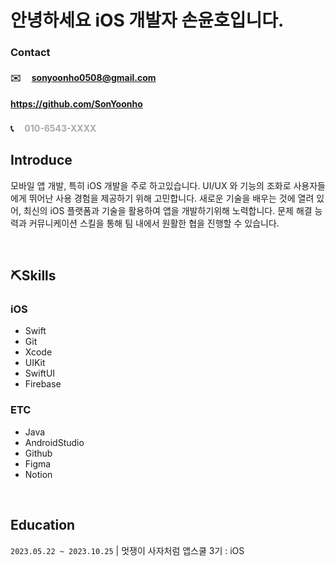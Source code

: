 # 안녕하세요 iOS 개발자 손윤호입니다.

### Contact

#### ✉️ 　<a href="sonyoonho0508@gmail.com" style="color:darkgray; font-weight: bold" >sonyoonho0508@gmail.com</a>

#### <i class="fa-brands fa-github"></i> <a href="https://github.com/SonYoonho" style="color:darkgray; font-weight: bold" >https://github.com/SonYoonho</a>

#### 📞 　<span style="color:darkgray; font-weight: bold">010-6543-XXXX</span>


## Introduce

모바일 앱 개발, 특히 iOS 개발을 주로 하고있습니다. UI/UX 와 기능의 조화로 사용자들에게 뛰어난 사용 경험을 제공하기 위해 고민합니다. 새로운 기술을 배우는 것에 열려 있어, 최신의 iOS 플랫폼과 기술을 활용하여 앱을 개발하기위해 노력합니다. 문제 해결 능력과 커뮤니케이션 스킬을 통해 팀 내에서 원활한 협을 진행할 수 있습니다. 

<br>

## ⛏️Skills

### iOS

- Swift
- Git
- Xcode
- UIKit
- SwiftUI
- Firebase

### ETC

- Java
- AndroidStudio
- Github
- Figma
- Notion

<br>

## Education

`2023.05.22 ~ 2023.10.25` | 멋쟁이 사자처럼 앱스쿨 3기 : iOS
